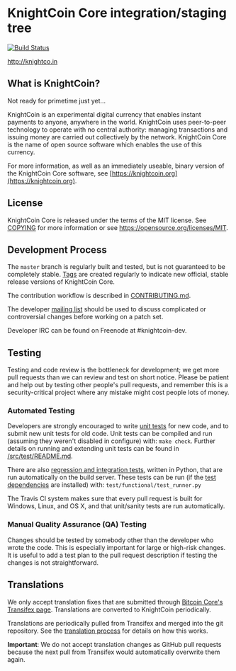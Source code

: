 KnightCoin Core integration/staging tree
=====================================

[![Build Status](https://travis-ci.org/knightcoin-project/knightcoin.svg?branch=master)](https://travis-ci.org/knightcoin-project/knightcoin)

http://knightco.in

What is KnightCoin?
----------------

Not ready for primetime just yet...

KnightCoin is an experimental digital currency that enables instant payments to
anyone, anywhere in the world. KnightCoin uses peer-to-peer technology to operate
with no central authority: managing transactions and issuing money are carried
out collectively by the network. KnightCoin Core is the name of open source
software which enables the use of this currency.

For more information, as well as an immediately useable, binary version of
the KnightCoin Core software, see [https://knightcoin.org](https://knightcoin.org).

License
-------

KnightCoin Core is released under the terms of the MIT license. See [COPYING](COPYING) for more
information or see https://opensource.org/licenses/MIT.

Development Process
-------------------

The `master` branch is regularly built and tested, but is not guaranteed to be
completely stable. [Tags](https://github.com/knightcoin-project/knightcoin/tags) are created
regularly to indicate new official, stable release versions of KnightCoin Core.

The contribution workflow is described in [CONTRIBUTING.md](CONTRIBUTING.md).

The developer [mailing list](https://groups.google.com/forum/#!forum/knightcoin-dev)
should be used to discuss complicated or controversial changes before working
on a patch set.

Developer IRC can be found on Freenode at #knightcoin-dev.

Testing
-------

Testing and code review is the bottleneck for development; we get more pull
requests than we can review and test on short notice. Please be patient and help out by testing
other people's pull requests, and remember this is a security-critical project where any mistake might cost people
lots of money.

### Automated Testing

Developers are strongly encouraged to write [unit tests](src/test/README.md) for new code, and to
submit new unit tests for old code. Unit tests can be compiled and run
(assuming they weren't disabled in configure) with: `make check`. Further details on running
and extending unit tests can be found in [/src/test/README.md](/src/test/README.md).

There are also [regression and integration tests](/test), written
in Python, that are run automatically on the build server.
These tests can be run (if the [test dependencies](/test) are installed) with: `test/functional/test_runner.py`

The Travis CI system makes sure that every pull request is built for Windows, Linux, and OS X, and that unit/sanity tests are run automatically.

### Manual Quality Assurance (QA) Testing

Changes should be tested by somebody other than the developer who wrote the
code. This is especially important for large or high-risk changes. It is useful
to add a test plan to the pull request description if testing the changes is
not straightforward.

Translations
------------

We only accept translation fixes that are submitted through [Bitcoin Core's Transifex page](https://www.transifex.com/projects/p/bitcoin/).
Translations are converted to KnightCoin periodically.

Translations are periodically pulled from Transifex and merged into the git repository. See the
[translation process](doc/translation_process.md) for details on how this works.

**Important**: We do not accept translation changes as GitHub pull requests because the next
pull from Transifex would automatically overwrite them again.
